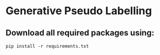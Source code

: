 # Generative Pseudo Labelling

## Download all required packages using:

`pip install -r requirements.txt`

